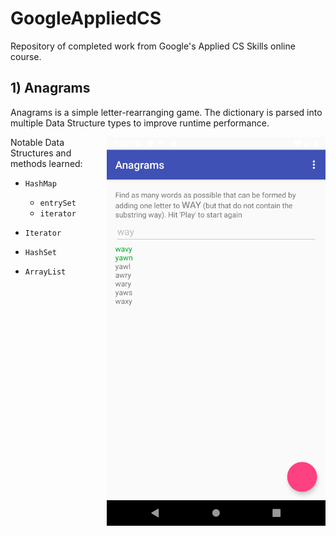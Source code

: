 # GoogleAppliedCS
Repository of completed work from Google's Applied CS Skills online course.

## 1) Anagrams
Anagrams is a simple letter-rearranging game. The dictionary is parsed into multiple Data Structure types to improve runtime performance.

<img align="right" width="350" height="622" src="https://github.com/tbender4/GoogleAppliedCS/raw/master/Screenshots/anagrams.png">

Notable Data Structures and methods learned:
- `HashMap`
  * `entrySet`
  * `iterator`
  
 - `Iterator`
- `HashSet`
- `ArrayList`
